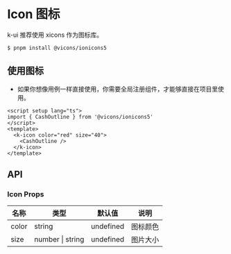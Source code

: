 # Icon 图标

k-ui 推荐使用 xicons 作为图标库。

```
$ pnpm install @vicons/ionicons5
```

## 使用图标

- 如果你想像用例一样直接使用，你需要全局注册组件，才能够直接在项目里使用。

<script setup lang="ts">
import { CashOutline } from '@vicons/ionicons5'
</script>
<k-icon color="red" size="40">
  <CashOutline/>
</k-icon>
<KIcon></KIcon>
<k-icon color="green" size="40">
  <CashOutline/>
</k-icon>
<k-icon color="blue" size="40">
  <CashOutline/>
</k-icon>
<div>

<k-icon color="red" size="60">
  <CashOutline/>
</k-icon>

<k-icon color="green" size="60">
  <CashOutline/>
</k-icon>

<k-icon color="blue" size="60">
  <CashOutline/>
</k-icon>
</div>

```vue
<script setup lang="ts">
import { CashOutline } from '@vicons/ionicons5'
</script>
<template>
  <k-icon color="red" size="40">
    <CashOutline />
  </k-icon>
</template>
```

## API

### Icon Props

| 名称  | 类型             | 默认值    | 说明     |
| ----- | ---------------- | --------- | -------- |
| color | string           | undefined | 图标颜色 |
| size  | number \| string | undefined | 图片大小 |
